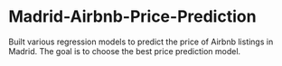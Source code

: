 # Madrid-Airbnb-Price-Prediction
Built various regression models to predict the price of Airbnb listings in Madrid. The goal is to choose the best price prediction model. 


